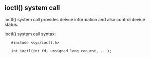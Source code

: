 
ioctl() system call
------------------

ioctl() system call provides deivce information and also control device status.


ioctl() system call syntax:

       #include <sys/ioctl.h>

       int ioctl(int fd, unsigned long request, ...);

